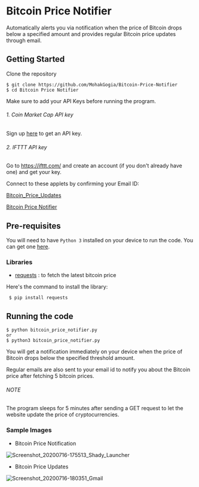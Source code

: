 # Bitcoin Price Notifier

Automatically alerts you via notification when the price of Bitcoin drops below a specified amount and provides regular Bitcoin price updates through email.

## Getting Started

Clone the repository

    $ git clone https://github.com/MohakGogia/Bitcoin-Price-Notifier
    $ cd Bitcoin Price Notifier


Make sure to add your API Keys before running the program.


###### 1. Coin Market Cap API key

Sign up [here](https://pro.coinmarketcap.com/signup) to get an API key.


###### 2. IFTTT API key

Go to https://ifttt.com/ and create an account (if you don't already have one) and get your key.

Connect to these applets by confirming your Email ID:


[Bitcoin_Price_Updates](https://ifttt.com/applets/sW4YJE3H)

[Bitcoin Price Notifier](https://ifttt.com/applets/WQsCmaYw)


## Pre-requisites

You will need to have `Python 3` installed on your device to run the code. You can get one [here](https://www.python.org/downloads/).

### Libraries
* [requests](https://requests.readthedocs.io/en/master/) : to fetch the latest bitcoin price


Here's the command to install the library:

     $ pip install requests


## Running the code

    $ python bitcoin_price_notifier.py
    or
    $ python3 bitcoin_price_notifier.py

You will get a notification immediately on your device when the price of Bitcoin drops below the specified threshold amount.

Regular emails are also sent to your email id to notify you about the Bitcoin price after fetching 5 bitcoin prices.

###### NOTE 

The program sleeps for 5 minutes after sending a GET request to let the website update the price of cryptocurrencies.


### Sample Images 

* Bitcoin Price Notification

![Screenshot_20200716-175513_Shady_Launcher](https://user-images.githubusercontent.com/51714505/87854008-3600fd80-c92c-11ea-98fe-2fd15e300f9d.png)

* Bitcoin Price Updates

![Screenshot_20200716-180351_Gmail](https://user-images.githubusercontent.com/51714505/87854125-3057e780-c92d-11ea-9b79-e47c8bfc0c49.png)
